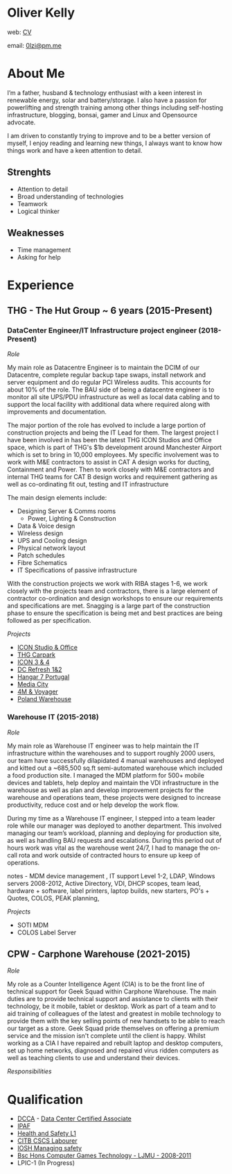 # Oliver Kelly
web: [CV](https://0lzi.github.io/CV/)

email: 0lzi@pm.me 

# About Me

I’m a father, husband & technology enthusiast with a keen interest in renewable energy, solar and battery/storage. I also have a passion for powerlifting and strength training among other things including self-hosting infrastructure, blogging, bonsai, gamer and Linux and Opensource advocate.

I am driven to constantly trying to improve and to be a better version of myself, I enjoy reading and learning new things, I always want to know how things work and have a keen attention to detail.

## Strenghts

- Attention to detail
- Broad understanding of technologies
- Teamwork
- Logical thinker

## Weaknesses

- Time management
- Asking for help

# Experience

## THG - The Hut Group ~ 6 years (2015-Present)

### DataCenter Engineer/IT Infrastructure project engineer (2018-Present)

*Role*

My main role as Datacentre Engineer is to maintain the DCIM of our Datacentre, complete regular backup tape swaps, install network and server equipment and do regular PCI Wireless audits. This accounts for about 10% of the role. The BAU side of being a datacentre engineer is to monitor all site UPS/PDU infrastructure as well as local data cabling and to support the local facility with additional data where required along with improvements and documentation.

The major portion of the role has evolved to include a large portion of construction projects and being the IT Lead for them. The largest project I have been involved in has been the latest THG ICON Studios and Office space, which is part of THG's $1b development around Manchester Airport which is set to bring in 10,000 employees. My specific involvement was to work with M&E contractors to assist in CAT A design works for ducting, Containment and Power. Then to work closely with M&E contractors and internal THG teams for CAT B design works and requirement gathering as well as co-ordinating fit out, testing and IT infrastructure

The main design elements include:
- Designing Server & Comms rooms
  - Power, Lighting & Construction
- Data & Voice design
- Wireless design
- UPS and Cooling design
- Physical network layout
- Patch schedules
- Fibre Schematics
- IT Specifications of passive infrastructure

With the construction projects we work with RIBA stages 1-6, we work closely with the projects team and contractors, there is a large element of contractor co-ordination and design workshops to ensure our requirements and specifications are met. Snagging is a large part of the construction phase to ensure the specification is being met and best practices are being followed as per specification.


*Projects*
- [ICON Studio & Office](Projects/ICON-Studio-Office.md)
- [THG Carpark](Projects/THG-Carpark.md)
- [ICON 3 & 4](Projects/ICON-3-4.md)
- [DC Refresh 1&2](Projects/DC-Refresh.md)
- [Hangar 7 Portugal](Projects/Hangar-7-Portugal.md)
- [Media City](Projects/Media-City.md)
- [4M & Voyager](Projects/4M-Voyager.md)
- [Poland Warehouse](Projects/Poland-Warehouse.md)

### Warehouse IT (2015-2018)

*Role*

My main role as Warehouse IT engineer was to help maintain the IT infrastructure within the warehouses and to support roughly 2000 users, our team have successfully dilapidated 4 manual warehouses and deployed and kitted out a ~685,500 sq.ft semi-automated warehouse which included a food production site. I managed the MDM platform for 500+ mobile devices and tablets, help deploy and maintain the VDI infrastructure in the warehouse as well as plan and develop improvement projects for the warehouse and operations team, these projects were designed to increase productivity, reduce cost and or help develop the work flow.

During my time as a Warehouse IT engineer, I stepped into a team leader role while our manager was deployed to another department. This involved managing our team’s workload, planning and deploying for production site, as well as handling BAU requests and escalations. During this period out of hours work was vital as the warehouse went 24/7, I had to manage the on-call rota and work outside of contracted hours to ensure up keep of operations.


notes - MDM device management , IT support Level 1-2, LDAP, Windows servers 2008-2012, Active Directory, VDI, DHCP scopes, team lead, hardware + software, label printers, laptop builds, new starters, PO's + Quotes, COLOS, PEAK planning, 

*Projects*

- SOTI MDM 
- COLOS Label Server


## CPW - Carphone Warehouse (2021-2015)

*Role*

My role as a Counter Intelligence Agent (CIA) is to be the front line of technical support for Geek Squad within Carphone Warehouse. The main duties are to provide technical support and assistance to clients with their technology, be it mobile, tablet or desktop. Work as part of a team and to aid training of colleagues of the latest and greatest in mobile technology to provide them with the key selling points of new handsets to be able to reach our target as a store. Geek Squad pride themselves on offering a premium service and the mission isn't complete until the client is happy.
Whilst working as a CIA I have repaired and rebuilt laptop and desktop computers, set up home networks, diagnosed and repaired virus ridden computers as well as teaching clients to use and understand their devices.

 
*Responsibilities*

# Qualification

- [DCCA](Qualification/DCCA.pdf) - [Data Center Certified Associate](https://www.schneideruniversities.com/catalog/view/course/id/536/title/Schneider%20Electric%20University%20Data%20Center%20Certified%20Associate%20Exam)
- [IPAF](Qualification/Oliver%20Kelly%20-%20IPAF.pdf)
- [Health and Safety L1](Qualification/OliverKelly-H&SL1.pdf) 
- [CITB CSCS Labourer]() 
- [IOSH Managing safety](Qualification/Oliver%20Kelly.pdf) 
- [Bsc Hons Computer Games Technology - LJMU - 2008-2011]()
- LPIC-1 (In Progress)
